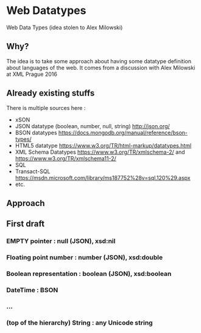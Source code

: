 # Web Datatypes
Web Data Types (idea stolen to Alex Milowski)
## Why?
The idea is to take some approach about having some datatype definition about languages of the web. It comes from a discussion with Alex Milowski at XML Prague 2016

## Already existing stuffs
There is multiple sources here :
* xSON
 * JSON datatype (boolean, number, null, string) http://json.org/
 * BSON datatypes https://docs.mongodb.org/manual/reference/bson-types/
* HTML5 datatype https://www.w3.org/TR/html-markup/datatypes.html
* XML Schema Datatypes https://www.w3.org/TR/xmlschema-2/ and https://www.w3.org/TR/xmlschema11-2/
* SQL
 * Transact-SQL https://msdn.microsoft.com/library/ms187752%28v=sql.120%29.aspx
* etc.

## Approach


## First draft
### EMPTY pointer : null (JSON), xsd:nil
### Floating point number : number (JSON), xsd:double
### Boolean representation : boolean (JSON), xsd:boolean
### DateTime : BSON
### ...
### (top of the hierarchy) String : any Unicode string
